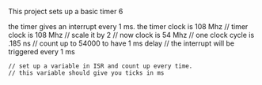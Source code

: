 This project sets up a basic timer 6

the timer gives an interrupt every 1 ms. 
the timer clock is 108 Mhz
	// timer clock is 108 Mhz
	// scale it by 2
	// now clock is 54 Mhz
	// one clock cycle is .185 ns
	// count up to 54000 to have 1 ms delay
	// the interrupt will be triggered every 1 ms

	// set up a variable in ISR and count up every time.
	// this variable should give you ticks in ms